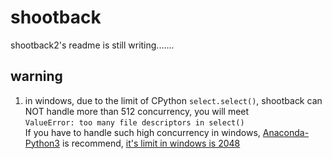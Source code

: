 # shootback
shootback2's readme is still writing.......

## warning

1. in windows, due to the limit of CPython `select.select()`,
   shootback can NOT handle more than 512 concurrency, you will meet  
    `ValueError: too many file descriptors in select()`  
   If you have to handle such high concurrency in windows,
   [Anaconda-Python3](https://www.continuum.io/downloads) is recommend,
   [it's limit in windows is 2048](https://github.com/ContinuumIO/anaconda-issues/issues/1241)



